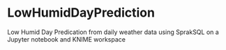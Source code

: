 # LowHumidDayPrediction
Low Humid Day Predication from daily weather data using SprakSQL on a Jupyter notebook and KNIME workspace

